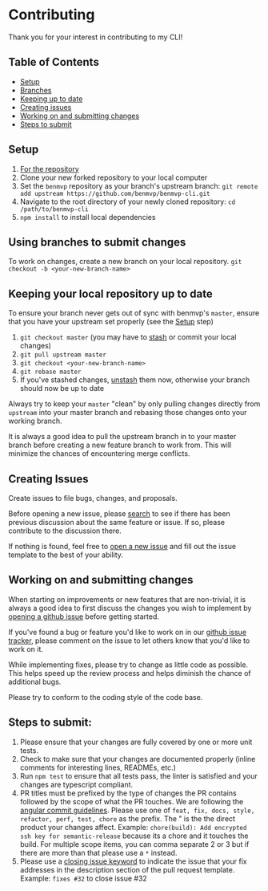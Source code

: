 # Contributing

Thank you for your interest in contributing to my CLI!

## Table of Contents

- [Setup](#setup)
- [Branches](#using-branches-to-submit-changes)
- [Keeping up to date](#keeping-your-local-repo-up-to-date)
- [Creating issues](#creating-issues)
- [Working on and submitting changes](#working-on-and-submitting-changes)
- [Steps to submit](#steps-to-submit)

## Setup

1. [For the repository](https://help.github.com/articles/fork-a-repo/)
1. Clone your new forked repository to your local computer
1. Set the `benmvp` repository as your branch's upstream branch: `git remote add upstream https://github.com/benmvp/benmvp-cli.git`
1. Navigate to the root directory of your newly cloned repository: `cd /path/to/benmvp-cli`
1. `npm install` to install local dependencies

## Using branches to submit changes

To work on changes, create a new branch on your local repository. `git checkout -b <your-new-branch-name>`

## Keeping your local repository up to date

To ensure your branch never gets out of sync with benmvp's `master`, ensure that you have your upstream set properly (see the [Setup](#setup) step)

1. `git checkout master` (you may have to [stash](https://git-scm.com/book/en/v1/Git-Tools-Stashing) or commit your local changes)
1. `git pull upstream master`
1. `git checkout <your-new-branch-name>`
1. `git rebase master`
1. If you've stashed changes, [unstash](https://git-scm.com/book/en/v1/Git-Tools-Stashing) them now, otherwise your branch should now be up to date

Always try to keep your `master` "clean" by only pulling changes directly from `upstream` into your master branch and rebasing those changes onto your working branch.

It is always a good idea to pull the upstream branch in to your master branch before creating a new feature branch to work from. This will minimize the chances of encountering merge conflicts.

## Creating Issues

Create issues to file bugs, changes, and proposals.

Before opening a new issue, please [search](https://github.com/benmvp/benmvp-cli/issues) to see if there has been previous discussion about the same feature or issue. If so, please contribute to the discussion there.

If nothing is found, feel free to [open a new issue](https://github.com/benmvp/benmvp-cli/issues) and fill out the issue template to the best of your ability.

## Working on and submitting changes

When starting on improvements or new features that are non-trivial, it is always a good idea to first discuss the changes you wish to implement by [opening a github issue](https://github.com/benmvp/benmvp-cli/issues) before getting started.

If you've found a bug or feature you'd like to work on in our [github issue tracker](https://github.com/benmvp/benmvp-cli/issues), please comment on the issue to let others know that you'd like to work on it.

While implementing fixes, please try to change as little code as possible. This helps speed up the review process and helps diminish the chance of additional bugs.

Please try to conform to the coding style of the code base.

## Steps to submit:

1. Please ensure that your changes are fully covered by one or more unit tests.
1. Check to make sure that your changes are documented properly (inline comments for interesting lines, READMEs, etc.)
1. Run `npm test` to ensure that all tests pass, the linter is satisfied and your changes are typescript compliant.
1. PR titles must be prefixed by the type of changes the PR contains followed by the scope of what the PR touches. We are following the [angular commit guidelines](https://github.com/angular/angular.js/blob/master/DEVELOPERS.md#-git-commit-guidelines). Please use one of `feat, fix, docs, style, refactor, perf, test, chore` as the prefix. The " is the the direct product your changes affect. Example: `chore(build): Add encrypted ssh key for semantic-release` because its a chore and it touches the build. For multiple scope items, you can comma separate 2 or 3 but if there are more than that please use a `*` instead.
1. Please use a [closing issue keyword](https://help.github.com/articles/closing-issues-using-keywords/) to indicate the issue that your fix addresses in the description section of the pull request template. Example: `fixes #32` to close issue #32
